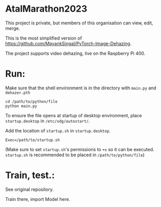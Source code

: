 # AtalMarathon2023
This project is private, but members of this organisation can view, edit, merge.

This is the most simplified version of https://github.com/MayankSingal/PyTorch-Image-Dehazing.

The project supports video dehazing, live on the Raspberry Pi 400.

# Run:
Make sure that the shell environment is in the directory with `main.py` and `dehazer.pth`

```
cd /path/to/python/file
python main.py
```
To ensure the file opens at startup of desktop environment, place `startup.desktop` in `/etc/xdg/autostart/`.

Add the location of `startup.sh` in `startup.desktop`.
```
Exec=/path/to/startup.sh
```
(Make sure to set `startup.sh`'s permissions to `+x` so it can be executed. `startup.sh` is recommended to be placed in `/path/to/python/file`)

# Train, test.:
See original repository. 

Train there, import Model here.
